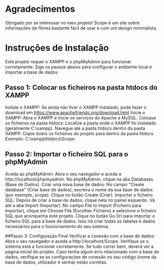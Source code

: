 # Agradecimentos

Obrigado por se interessar no meu projeto! Scope é um site sobre informações de filmes bastante fácil de usar e com um design minimalista.

# Instruções de Instalação
Este projeto requer o XAMPP e o phpMyAdmin para funcionar corretamente. Siga os passos abaixo para configurar o ambiente local e importar a base de dados.

## Passo 1: Colocar os ficheiros na pasta htdocs do XAMPP

Instale o XAMPP: Se ainda não tiver o XAMPP instalado, pode fazer o download em https://www.apachefriends.org/download.html
Inicie o XAMPP: Abra o XAMPP e inicie os serviços do Apache e MySQL.
Coloque os ficheiros na pasta htdocs:
Localize a pasta onde o XAMPP foi instalado (geralmente C:\xampp).
Navegue até a pasta htdocs dentro da pasta XAMPP.
Copie todos os ficheiros do projeto para dentro da pasta htdocs.
Exemplo: C:\xampp\htdocs\Scope.


## Passo 2: Importar o ficheiro SQL para o phpMyAdmin

Aceda ao phpMyAdmin:
Abra o seu navegador e aceda a http://localhost/phpmyadmin.
No phpMyAdmin, clique na aba Databases (Base de Dados).
Criar uma nova base de dados:
No campo "Create database" (Criar base de dados), escreva o nome da sua base de dados (por exemplo, scope).
Clique no botão Create (Criar).
Importar o ficheiro SQL:
Depois de criar a base de dados, clique nela no painel esquerdo.
Vá até a aba Import (Importar).
No campo File to Import (Ficheiro para Importar), clique em Choose File (Escolher Ficheiro) e selecione o ficheiro SQL que acompanha este projeto.
Clique no botão Go (Ir) para importar o ficheiro SQL para a base de dados.
Isso irá criar todas as tabelas e dados necessários para o funcionamento do seu sistema.


##Passo 3: Configuração Final
Verificar a conexão com a base de dados:
Abra o seu navegador e aceda a http://localhost/Scope.
Verifique se o sistema está a funcionar corretamente.
Se tudo correr bem, deverá ver a página inicial do projeto. Caso tenha algum erro relacionado com a base de dados, verifique se as configurações de conexão no seu código (nome da base de dados, utilizador e senha) estão corretas.
